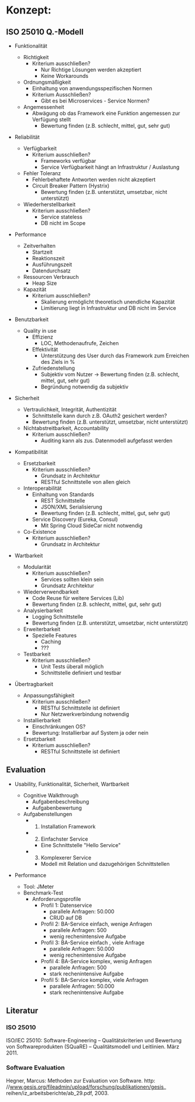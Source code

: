 # Konzept:

## ISO 25010 Q.-Modell

* Funktionalität
  * Richtigkeit
    * Kriterium ausschließen?
      * Nur Richtige Lösungen werden akzeptiert
      * Keine Workarounds
  * Ordnungsmäßigkeit
    * Einhaltung von anwendungsspezifischen Normen
    * Kriterium Ausschließen?
      * Gibt es bei Microservices - Service Normen?
  * Angemessenheit
    * Abwägung ob das Framework eine Funktion angemessen zur Verfügung stellt
      * Bewertung finden (z.B. schlecht, mittel, gut, sehr gut)

* Reliabilität
  * Verfügbarkeit
    * Kriterium ausschließen?
      * Frameworks verfügbar
      * Service Verfügbarkeit hängt an Infrastruktur / Auslastung
  * Fehler Toleranz
    * Fehlerbehaftete Antworten werden nicht akzeptiert
    * Circuit Breaker Pattern (Hystrix)
      * Bewertung finden (z.B. unterstützt, umsetzbar, nicht unterstützt)
  * Wiederherstellbarkeit
    * Kriterium ausschließen?
      * Service stateless
      * DB nicht im Scope

* Performance
  * Zeitverhalten
    * Startzeit
    * Reaktionszeit
    * Ausführungszeit
    * Datendurchsatz
  * Ressourcen Verbrauch
    * Heap Size
  * Kapazität
    * Kriterium ausschließen?
      * Skalierung ermöglicht theoretisch unendliche Kapazität
      * Limitierung liegt in Infrastruktur und DB nicht im Service

* Benutzbarkeit
  * Quality in use
    * Effizienz
      * LOC, Methodenaufrufe, Zeichen
    * Effektivität
      * Unterstützung des User durch das Framework zum Erreichen des Ziels in %
    * Zufriedenstellung
      * Subjektiv vom Nutzer -> Bewertung finden (z.B. schlecht, mittel, gut, sehr gut)
      * Begründung notwendig da subjektiv

* Sicherheit
  * Vertraulichkeit, Integrität, Authentizität
    * Schnittstelle kann durch z.B. OAuth2 gesichert werden?
    * Bewertung finden (z.B. unterstützt, umsetzbar, nicht unterstützt)
  * Nichtabstreitbarkeit, Accountability
    * Kriterium ausschließen?
      * Auditing kann als zus. Datenmodell aufgefasst werden

* Kompatibilität
  * Ersetzbarkeit
    * Kriterium ausschließen?
      * Grundsatz in Architektur
      * RESTful Schnittstelle von allen gleich
  * Interoperabilität
    * Einhaltung von Standards
      * REST Schnittstelle
      * JSON/XML Serialisierung
      * Bewertung finden (z.B. schlecht, mittel, gut, sehr gut)
    * Service Discovery (Eureka, Consul)
      * Mit Spring Cloud SideCar nicht notwendig
  * Co-Existence
    * Kriterium ausschließen?
      * Grundsatz in Architektur

* Wartbarkeit
  * Modularität
    * Kriterium ausschließen?
      * Services sollten klein sein
      * Grundsatz Architektur
  * Wiederverwendbarkeit
    * Code Reuse für weitere Services (Lib)
    * Bewertung finden (z.B. schlecht, mittel, gut, sehr gut)
  * Analysierbarkeit
    * Logging Schnittstelle
    * Bewertung finden (z.B. unterstützt, umsetzbar, nicht unterstützt)
  * Erweiterbarkeit
    * Spezielle Features
      * Caching
      * ???
  * Testbarkeit
    * Kriterium ausschließen?
      * Unit Tests überall möglich
      * Schnittstelle definiert und testbar

* Übertragbarkeit
  * Anpassungsfähigkeit
    * Kriterium ausschließen?
      * RESTful Schnittstelle ist definiert
      * Nur Netzwerkverbindung notwendig
  * Installierbarkeit
    * Einschränkungen OS?
    * Bewertung: Installierbar auf System ja oder nein
  * Ersetzbarkeit
    * Kriterium ausschließen?
      * RESTful Schnittstelle ist definiert

## Evaluation

* Usability, Funktionalität, Sicherheit, Wartbarkeit
  * Cognitive Walkthrough
    * Aufgabenbeschreibung
    * Aufgabenbewertung
  * Aufgabenstellungen
    * 1. Installation Framework
    * 2. Einfachster Service
      * Eine Schnittstelle "Hello Service"
    * 3. Komplexerer Service
      * Modell mit Relation und dazugehörigen Schnittstellen

* Performance
  * Tool: JMeter
  * Benchmark-Test
    * Anforderungsprofile
      * Profil 1: Datenservice
        * parallele Anfragen: 50.000
        * CRUD auf DB
      * Profil 2: BA-Service einfach, wenige Anfragen
        * parallele Anfragen: 500
        * wenig rechenintensive Aufgabe
      * Profil 3: BA-Service einfach , viele Anfrage
        * parallele Anfragen: 50.000
        * wenig rechenintensive Aufgabe
      * Profil 4: BA-Service komplex, wenig Anfragen
        * parallele Anfragen: 500
        * stark rechenintensive Aufgabe
      * Profil 5: BA-Service komplex, viele Anfragen
        * parallele Anfragen: 50.000
        * stark rechenintensive Aufgabe


## Literatur
### ISO 25010
ISO/IEC 25010: Software-Engineering – Qualitätskriterien und Bewertung von Softwareprodukten (SQuaRE) – Qualitätsmodell und Leitlinien. März 2011.

### Software Evaluation
Hegner, Marcus: Methoden zur Evaluation von Software. http: //www.gesis.org/fileadmin/upload/forschung/publikationen/gesis_ reihen/iz_arbeitsberichte/ab_29.pdf, 2003.
